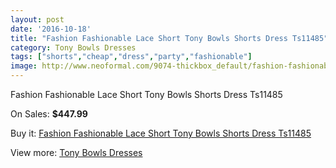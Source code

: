 ```yaml
---
layout: post
date: '2016-10-18'
title: "Fashion Fashionable Lace Short Tony Bowls Shorts Dress Ts11485"
category: Tony Bowls Dresses
tags: ["shorts","cheap","dress","party","fashionable"]
image: http://www.neoformal.com/9074-thickbox_default/fashion-fashionable-lace-short-tony-bowls-shorts-dress-ts11485.jpg
---
```

Fashion Fashionable Lace Short Tony Bowls Shorts Dress Ts11485

On Sales: **$447.99**
<a href="https://www.neoformal.com/en/tony-bowls-dresses/3166-fashion-fashionable-lace-short-tony-bowls-shorts-dress-ts11485.html"><amp-img layout="responsive" width="600" height="600" src="//www.neoformal.com/9074-thickbox_default/fashion-fashionable-lace-short-tony-bowls-shorts-dress-ts11485.jpg" alt="Fashion Fashionable Lace Short Tony Bowls Shorts Dress Ts11485 0" /></a>
<a href="https://www.neoformal.com/en/tony-bowls-dresses/3166-fashion-fashionable-lace-short-tony-bowls-shorts-dress-ts11485.html"><amp-img layout="responsive" width="600" height="600" src="//www.neoformal.com/9075-thickbox_default/fashion-fashionable-lace-short-tony-bowls-shorts-dress-ts11485.jpg" alt="Fashion Fashionable Lace Short Tony Bowls Shorts Dress Ts11485 1" /></a>
<a href="https://www.neoformal.com/en/tony-bowls-dresses/3166-fashion-fashionable-lace-short-tony-bowls-shorts-dress-ts11485.html"><amp-img layout="responsive" width="600" height="600" src="//www.neoformal.com/9076-thickbox_default/fashion-fashionable-lace-short-tony-bowls-shorts-dress-ts11485.jpg" alt="Fashion Fashionable Lace Short Tony Bowls Shorts Dress Ts11485 2" /></a>

Buy it: [Fashion Fashionable Lace Short Tony Bowls Shorts Dress Ts11485](https://www.neoformal.com/en/tony-bowls-dresses/3166-fashion-fashionable-lace-short-tony-bowls-shorts-dress-ts11485.html "Fashion Fashionable Lace Short Tony Bowls Shorts Dress Ts11485")

View more: [Tony Bowls Dresses](https://www.neoformal.com/en/33-tony-bowls-dresses "Tony Bowls Dresses")